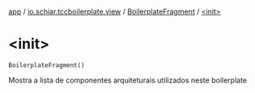 [app](../../index.md) / [io.schiar.tccboilerplate.view](../index.md) / [BoilerplateFragment](index.md) / [&lt;init&gt;](./-init-.md)

# &lt;init&gt;

`BoilerplateFragment()`

Mostra a lista de componentes arquiteturais utilizados neste boilerplate

